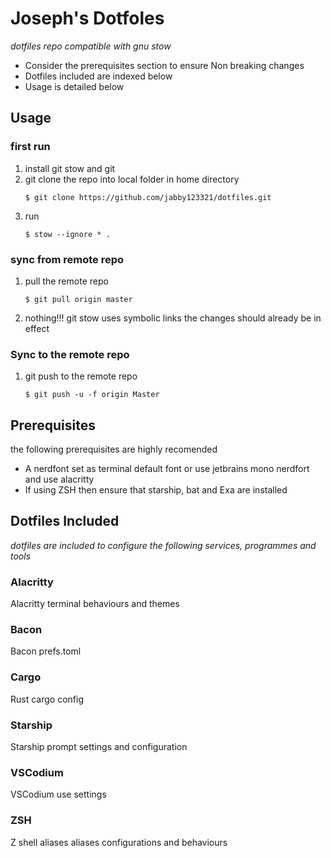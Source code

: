 # Joseph's Dotfoles
*dotfiles repo compatible with gnu stow*
- Consider the prerequisites section to ensure Non breaking changes
- Dotfiles included are indexed below
- Usage is detailed below

## Usage

### first run
1. install git stow and git
2. git clone the repo into local folder in home directory
	```
	$ git clone https://github.com/jabby123321/dotfiles.git
	```
3. run
	```
	$ stow --ignore * .
	```

### sync from remote repo
1. pull the remote repo
	```
	$ git pull origin master
	```
2. nothing!!! git stow uses symbolic links the changes should already be in effect

### Sync to the remote repo
1. git push to the remote repo
	```
	$ git push -u -f origin Master 
	```

## Prerequisites
the following prerequisites are highly recomended
- A nerdfont set as terminal default font or use jetbrains mono nerdfort and use alacritty
- If using ZSH then ensure that starship, bat and Exa are installed

## Dotfiles Included
*dotfiles are included to configure the following services, programmes and tools*

### Alacritty
Alacritty terminal behaviours and themes

### Bacon
Bacon prefs.toml

### Cargo
Rust cargo config

### Starship
Starship prompt settings and configuration 

### VSCodium
VSCodium use settings

### ZSH
Z shell aliases aliases configurations and behaviours

